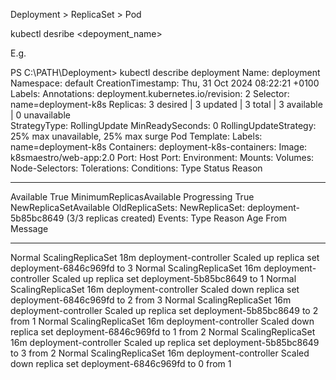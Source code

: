 Deployment > ReplicaSet > Pod

kubectl desribe <depoyment_name>

E.g.

PS C:\PATH\Deployment> kubectl describe deployment
Name:                   deployment
Namespace:              default
CreationTimestamp:      Thu, 31 Oct 2024 08:22:21 +0100
Labels:                 <none>
Annotations:            deployment.kubernetes.io/revision: 2
Selector:               name=deployment-k8s
Replicas:               3 desired | 3 updated | 3 total | 3 available | 0 unavailable    
StrategyType:           RollingUpdate
MinReadySeconds:        0
RollingUpdateStrategy:  25% max unavailable, 25% max surge
Pod Template:
  Labels:  name=deployment-k8s
  Containers:
   deployment-k8s-containers:
    Image:         k8smaestro/web-app:2.0
    Port:          <none>
    Host Port:     <none>
    Environment:   <none>
    Mounts:        <none>
  Volumes:         <none>
  Node-Selectors:  <none>
  Tolerations:     <none>
Conditions:
  Type           Status  Reason
  ----           ------  ------
  Available      True    MinimumReplicasAvailable
  Progressing    True    NewReplicaSetAvailable
OldReplicaSets:  <none>
NewReplicaSet:   deployment-5b85bc8649 (3/3 replicas created)
Events:
  Type    Reason             Age   From                   Message
  ----    ------             ----  ----                   -------
  Normal  ScalingReplicaSet  18m   deployment-controller  Scaled up replica set deployment-6846c969fd to 3
  Normal  ScalingReplicaSet  16m   deployment-controller  Scaled up replica set deployment-5b85bc8649 to 1
  Normal  ScalingReplicaSet  16m   deployment-controller  Scaled down replica set deployment-6846c969fd to 2 from 3
  Normal  ScalingReplicaSet  16m   deployment-controller  Scaled up replica set deployment-5b85bc8649 to 2 from 1
  Normal  ScalingReplicaSet  16m   deployment-controller  Scaled down replica set deployment-6846c969fd to 1 from 2
  Normal  ScalingReplicaSet  16m   deployment-controller  Scaled up replica set deployment-5b85bc8649 to 3 from 2
  Normal  ScalingReplicaSet  16m   deployment-controller  Scaled down replica set deployment-6846c969fd to 0 from 1